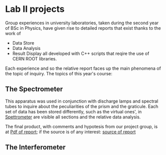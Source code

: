 # Lab II projects
Group experiences in university laboratories, taken during the second year of BSc in Physics, have given rise to detailed reports that exist thanks to the work of
- Data Store
- Data Analysis
- Result Display
all developed with C++ scripts that reqire the use of CERN ROOT libraries. 

Each experience and so the relative report faces up the main phenomena of the topic of inquiry.
The topics of this year's course:
## The Spectrometer
This apparatus was used in conjunction with discharge lamps and spectral tubes to inquire about the peculiarities of the prism and the graticule. Each set of data has been stored differently, such as the virtual ones', in [Spettrometer](./#1:Spectrometer) are visible all sections and the relative data analysis.

The final product, with comments and hypotesis from our project group, is at [Pdf of report](./#1:Spettromentro/relazione_spettrometro.pdf); if the source is of any interest: [source of report](./#1:Spectrometer/relazione_spettrometro.tex)

## The Interferometer

